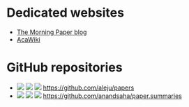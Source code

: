 # Dedicated websites

* [The Morning Paper blog](https://blog.acolyer.org/)
* [AcaWiki](https://acawiki.org)

# GitHub repositories

* ![](https://img.shields.io/github/stars/aleju/papers.svg) ![](https://img.shields.io/github/last-commit/aleju/papers.svg) ![](https://img.shields.io/github/commit-activity/m/aleju/papers.svg) https://github.com/aleju/papers
* ![](https://img.shields.io/github/stars/anandsaha/paper.summaries.svg) ![](https://img.shields.io/github/last-commit/anandsaha/paper.summaries.svg) ![](https://img.shields.io/github/commit-activity/m/anandsaha/paper.summaries.svg) https://github.com/anandsaha/paper.summaries
